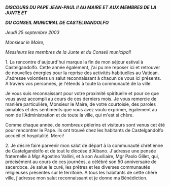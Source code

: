 ***DISCOURS DU PAPE JEAN-PAUL II* *AU MAIRE ET AUX MEMBRES DE LA JUNTE ET***

***DU CONSEIL MUNICIPAL DE CASTELGANDOLFO***

*Jeudi* *25 septembre 2003*

*Monsieur le Maire,*

*Messieurs les membres de la Junte et du Conseil municipal!*

1. La rencontre d'aujourd'hui marque la fin de mon séjour estival à Castelgandolfo. Cette année également, j'ai pu me reposer ici et retrouver de nouvelles énergies pour la reprise des activités habituelles au Vatican. J'adresse volontiers un salut reconnaissant à chacun de vous ici présents. A travers vos personnes, je l'étends à toute la communauté de la ville.

Je vous suis reconnaissant pour votre proximité spirituelle et pour ce que vous avez accompli au cours de ces derniers mois. Je vous remercie de manière particulière, Monsieur le Maire, de votre courtoisie, des paroles aimables et des sentiments que vous avez voulu exprimer, également au nom de l'Administration et de toute la ville, qui m'est si chère.

Comme chaque année, de nombreux pèlerins et visiteurs sont venus cet été pour rencontrer le Pape. Ils ont trouvé chez les habitants de Castelgandolfo accueil et hospitalité. Merci!

2. Je désire faire parvenir mon salut de départ à la communauté chrétienne de Castelgandolfo et de tout le diocèse d'Albano. J'adresse une pensée fraternelle à Mgr Agostino Vallini, et à son Auxiliaire, Mgr Paolo Gillet, qui, précisément au cours de ces journées, a célébré son 50 anniversaire de sacerdoce. Je salue le curé, les prêtres et les diverses communautés religieuses présentes sur le territoire. A tous les habitants de cette chère ville, j'adresse mon salut reconnaissant et je donne ma Bénédiction.